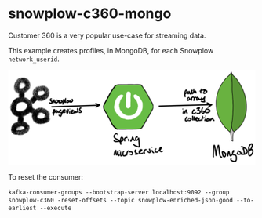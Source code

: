 # snowplow-c360-mongo

Customer 360 is a very popular use-case for streaming data.

This example creates profiles, in MongoDB, for each Snowplow `network_userid`.

![topology](img/snowplow-mongo-views.png)

To reset the consumer:

    kafka-consumer-groups --bootstrap-server localhost:9092 --group snowplow-c360 -reset-offsets --topic snowplow-enriched-json-good --to-earliest --execute
